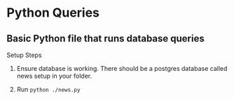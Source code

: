 # Python Queries

## Basic Python file that runs database queries

Setup Steps

1) Ensure database is working.  There should be a postgres database called news setup in your folder.

2) Run `python ./news.py`
